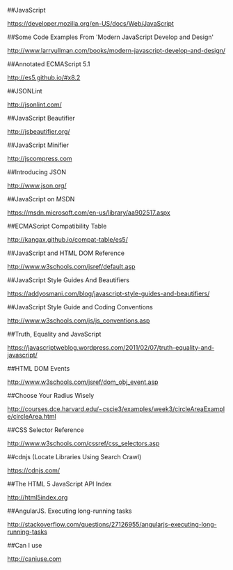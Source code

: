 ##JavaScript

https://developer.mozilla.org/en-US/docs/Web/JavaScript

##Some Code Examples From 'Modern JavaScript Develop and Design'

http://www.larryullman.com/books/modern-javascript-develop-and-design/

##Annotated ECMAScript 5.1

http://es5.github.io/#x8.2

##JSONLint

http://jsonlint.com/

##JavaScript Beautifier

http://jsbeautifier.org/

##JavaScript Minifier

http://jscompress.com

##Introducing JSON

http://www.json.org/

##JavaScript on MSDN

https://msdn.microsoft.com/en-us/library/aa902517.aspx

##ECMAScript Compatibility Table

http://kangax.github.io/compat-table/es5/

##JavaScript and HTML DOM Reference

http://www.w3schools.com/jsref/default.asp

##JavaScript Style Guides And Beautifiers

https://addyosmani.com/blog/javascript-style-guides-and-beautifiers/

##JavaScript Style Guide and Coding Conventions

http://www.w3schools.com/js/js_conventions.asp

##Truth, Equality and JavaScript

https://javascriptweblog.wordpress.com/2011/02/07/truth-equality-and-javascript/

##HTML DOM Events

http://www.w3schools.com/jsref/dom_obj_event.asp

##Choose Your Radius Wisely

http://courses.dce.harvard.edu/~cscie3/examples/week3/circleAreaExample/circleArea.html

##CSS Selector Reference

http://www.w3schools.com/cssref/css_selectors.asp

##cdnjs (Locate Libraries Using Search Crawl)

https://cdnjs.com/

##The HTML 5 JavaScript API Index

http://html5index.org

##AngularJS. Executing long-running tasks

http://stackoverflow.com/questions/27126955/angularjs-executing-long-running-tasks

##Can I use 

http://caniuse.com



